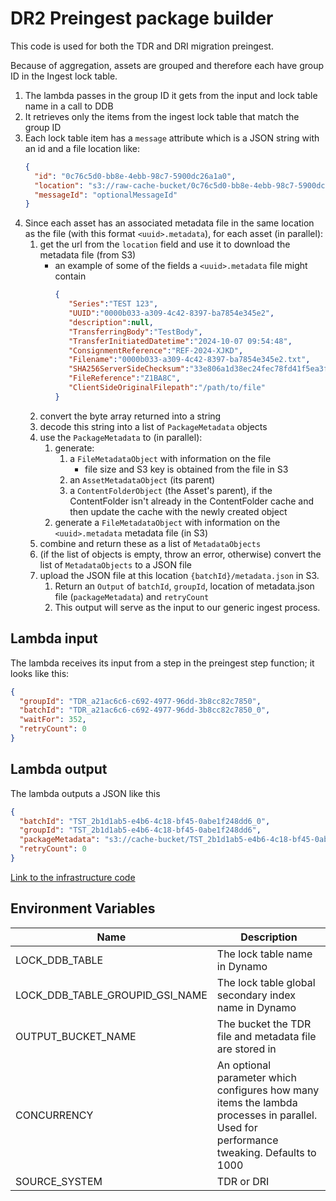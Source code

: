 # DR2 Preingest package builder

This code is used for both the TDR and DRI migration preingest.

Because of aggregation, assets are grouped and therefore each have group ID in the Ingest lock table.

1. The lambda passes in the group ID it gets from the input and lock table name in a call to DDB
2. It retrieves only the items from the ingest lock table that match the group ID
3. Each lock table item has a `message` attribute which is a JSON string with an id and a file location like:
    ```json
    {
      "id": "0c76c5d0-bb8e-4ebb-98c7-5900dc26a1a0",
      "location": "s3://raw-cache-bucket/0c76c5d0-bb8e-4ebb-98c7-5900dc26a1a0",
      "messageId": "optionalMessageId"
    }
    ```
4. Since each asset has an associated metadata file in the same location as the file (with this format `<uuid>.metadata`),
   for each asset (in parallel):
   1. get the url from the `location` field and use it to download the metadata file (from S3)
      *  an example of some of the fields a `<uuid>.metadata` file might contain
           ```json
           {
              "Series":"TEST 123",
              "UUID":"0000b033-a309-4c42-8397-ba7854e345e2",
              "description":null,
              "TransferringBody":"TestBody",
              "TransferInitiatedDatetime":"2024-10-07 09:54:48",
              "ConsignmentReference":"REF-2024-XJKD",
              "Filename":"0000b033-a309-4c42-8397-ba7854e345e2.txt",
              "SHA256ServerSideChecksum":"33e806a1d38ec24fec78fd41f5ea3f54a300f9e1652e6d0b0b1eeca8e25d27ed",
              "FileReference":"Z1BA8C",
              "ClientSideOriginalFilepath":"/path/to/file"
           }
           ```
   2. convert the byte array returned into a string
   3. decode this string into a list of `PackageMetadata` objects
   4. use the `PackageMetadata` to (in parallel):
      1. generate:
         1. a `FileMetadataObject` with information on the file
            * file size and S3 key is obtained from the file in S3
         2. an `AssetMetadataObject` (its parent)
         3. a `ContentFolderObject` (the Asset's parent), if the ContentFolder isn't already in the ContentFolder cache
            and then update the cache with the newly created object
      2. generate a `FileMetadataObject` with information on the `<uuid>.metadata` metadata file (in S3)
   5. combine and return these as a list of `MetadataObjects`
   6. (if the list of objects is empty, throw an error, otherwise) convert the list of `MetadataObjects` to a JSON file
   7. upload the JSON file at this location `{batchId}/metadata.json` in S3.
       1. Return an `Output` of `batchId`, `groupId`, location of metadata.json file (`packageMetadata`) and `retryCount`
       2. This output will serve as the input to our generic ingest process.

## Lambda input

The lambda receives its input from a step in the preingest step function; it looks like this:

```json
{
  "groupId": "TDR_a21ac6c6-c692-4977-96dd-3b8cc82c7850",
  "batchId": "TDR_a21ac6c6-c692-4977-96dd-3b8cc82c7850_0",
  "waitFor": 352,
  "retryCount": 0
}
```

## Lambda output

The lambda outputs a JSON like this

```json
{
  "batchId": "TST_2b1d1ab5-e4b6-4c18-bf45-0abe1f248dd6_0",
  "groupId": "TST_2b1d1ab5-e4b6-4c18-bf45-0abe1f248dd6",
  "packageMetadata": "s3://cache-bucket/TST_2b1d1ab5-e4b6-4c18-bf45-0abe1f248dd6_0/metadata.json",
  "retryCount": 0
}
```

[Link to the infrastructure code](https://github.com/nationalarchives/dr2-terraform-environments)

## Environment Variables

| Name                            | Description                                                                                                                             |
|---------------------------------|-----------------------------------------------------------------------------------------------------------------------------------------|
| LOCK_DDB_TABLE                  | The lock table name in Dynamo                                                                                                           |
| LOCK_DDB_TABLE_GROUPID_GSI_NAME | The lock table global secondary index name in Dynamo                                                                                    |
| OUTPUT_BUCKET_NAME              | The bucket the TDR file and metadata file are stored in                                                                                 |
| CONCURRENCY                     | An optional parameter which configures how many items the lambda processes in parallel. Used for performance tweaking. Defaults to 1000 |
| SOURCE_SYSTEM                   | TDR or DRI                                                                                                                              |
